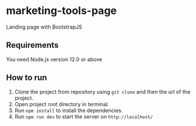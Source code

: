 # marketing-tools-page
Landing page with BootstrapJS

## Requirements
You need Node.js version 12.0 or above

## How to run

1. Clone the project from repository using `git clone` and then the url of the project.
1. Open project root directory in terminal.
2. Run `npm install` to install the dependencies.
3. Run `npm run dev` to start the server on `http://localhost/`
